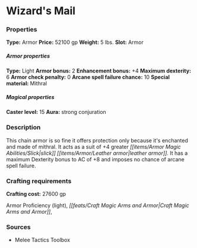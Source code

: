 ﻿---
Title: "Wizard's Mail"
Type: "Armor"
Price: "52100 gp"
Weight: "5 lbs."
Slot: "Armor"
Armor properties Type: "Light"
Armor bonus: "2"
Enhancement bonus: "+4"
Maximum dexterity: "6"
Armor check penalty: "0"
Arcane spell failure chance: "10"
Special material: "Mithral"
Caster level: "15"
Aura: "strong conjuration"
Description: |
  "This chain armor is so fine it offers protection only because it's enchanted and made of mithral. It acts as a suit of _+4 greater slick leather armor_. It has a maximum Dexterity bonus to AC of +8 and imposes no chance of arcane spell failure."
Crafting cost: "27600 gp"
Sources: "['Melee Tactics Toolbox']"
---

# Wizard's Mail

### Properties

**Type:** Armor **Price:** 52100 gp **Weight:** 5 lbs. **Slot:** Armor

##### Armor properties

**Type:** Light **Armor bonus:** 2 **Enhancement bonus:** +4 **Maximum dexterity:** 6 **Armor check penalty:** 0 **Arcane spell failure chance:** 10 **Special material:** Mithral

##### Magical properties

**Caster level:** 15 **Aura:** strong conjuration

### Description

This chain armor is so fine it offers protection only because it's enchanted and made of mithral. It acts as a suit of +4 greater _[[items/Armor Magic Abilities/Slick|slick]]_ _[[items/Armor/Leather armor|leather armor]]_. It has a maximum Dexterity bonus to AC of +8 and imposes no chance of arcane spell failure.

### Crafting requirements

**Crafting cost:** 27600 gp

Armor Proficiency (light), _[[feats/Craft Magic Arms and Armor|Craft Magic Arms and Armor]]_,

### Sources

* Melee Tactics Toolbox